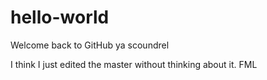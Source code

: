 # hello-world
Welcome back to GitHub ya scoundrel


I think I just edited the master without thinking about it. FML
